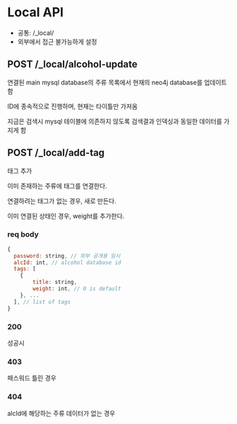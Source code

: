 # Local API

- 공통: /\_local/
- 외부에서 접근 불가능하게 설정

## POST /\_local/alcohol-update

연결된 main mysql database의 주류 목록에서 현재의 neo4j database를 업데이트함

ID에 종속적으로 진행하며, 현재는 타이틀만 가져옴

지금은 검색시 mysql 테이블에 의존하지 않도록 검색결과 인덱싱과 동일한 데이터를 가지게 함

## POST /\_local/add-tag

태그 추가

이미 존재하는 주류에 태그를 연결한다.

연결하려는 태그가 없는 경우, 새로 만든다.

이미 연결된 상태인 경우, weight를 추가한다.

### req body

```js
{
  password: string, // 외부 공개용 임시
  alcId: int, // alcohol database id
  tags: [
    {
        title: string,
        weight: int, // 0 is default
    }, ...
  ], // list of tags
}
```

### 200

성공시

### 403

패스워드 틀린 경우

### 404

alcId에 해당하는 주류 데이터가 없는 경우
